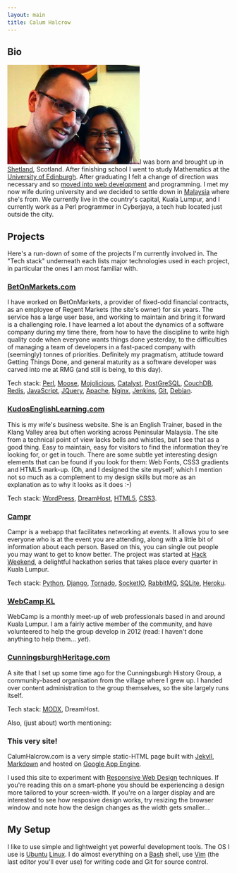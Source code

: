 ```yaml
---
layout: main
title: Calum Halcrow
---
```


Bio
---

![Calum Halcrow](/i/bio.jpg "That's me and my wife folks.")I was born and brought up in [Shetland](http://shetland.org), Scotland. After finishing school I went to study Mathematics at the [University of Edinburgh](http://www.ed.ac.uk). After graduating I felt a change of direction was necessary and so [moved into web development](http://nbcommunication.com) and programming. I met my now wife during university and we decided to settle down in [Malaysia](http://en.wikipedia.org/wiki/Malaysia) where she's from. We currently live in the country's capital, Kuala Lumpur, and I currently work as a Perl programmer in Cyberjaya, a tech hub located just outside the city.

Projects
--------

Here's a run-down of some of the projects I'm currently involved in. The "Tech stack" underneath each lists major technologies used in each project, in particular the ones I am most familiar with.

### [BetOnMarkets.com](http://betonmarkets.com)

I have worked on BetOnMarkets, a provider of fixed-odd financial contracts, as an employee of Regent Markets (the site's owner) for six years. The service has a large user base, and working to maintain and bring it forward is a challenging role. I have learned a lot about the dynamics of a software company during my time there, from how to have the discipline to write high quality code when everyone wants things done yesterday, to the difficulties of managing a team of developers in a fast-paced company with (seemingly) tonnes of priorities. Definitely my pragmatism, attitude toward Getting Things Done, and general maturity as a software developer was carved into me at RMG (and still is being, to this day).

Tech stack: [Perl][1], [Moose][2], [Mojolicious][24], [Catalyst][3], [PostGreSQL][4], [CouchDB][5], [Redis][25], [JavaScript][6], [JQuery][7], [Apache][8], [Nginx][9], [Jenkins][10], [Git][11], [Debian][12].

### [KudosEnglishLearning.com](http://kudosenglishlearning.com)

This is my wife's business website. She is an English Trainer, based in the Klang Valley area but often working across Peninsular Malaysia. The site from a technical point of view lacks bells and whistles, but I see that as a good thing. Easy to maintain, easy for visitors to find the information they're looking for, or get in touch. There are some subtle yet interesting design elements that can be found if you look for them: Web Fonts, CSS3 gradients and HTML5 mark-up. (Oh, and I designed the site myself; which I mention not so much as a complement to my design skills but more as an explanation as to why it looks as it does :-)

Tech stack: [WordPress][13], [DreamHost][14], [HTML5][15], [CSS3][16].

### [Campr](http://campr.calumhalcrow.com)

Campr is a webapp that facilitates networking at events. It allows you to see everyone who is at the event you are attending, along with a little bit of information about each person. Based on this, you can single out people you may want to get to know better. The project was started at [Hack Weekend](http://hack.weekend.my), a delightful hackathon series that takes place every quarter in Kuala Lumpur.

Tech stack: [Python][17], [Django][18], [Tornado][19], [SocketIO][20], [RabbitMQ][21], [SQLite][22], [Heroku][23].

### [WebCamp KL](http://webcamp.my)

WebCamp is a monthly meet-up of web professionals based in and around Kuala Lumpur. I am a fairly active member of the community, and have volunteered to help the group develop in 2012 (read: I haven't done anything to help them... _yet_).

### [CunningsburghHeritage.com](http://cunningsburghheritage.com)

A site that I set up some time ago for the Cunningsburgh History Group, a community-based organisation from the village where I grew up. I handed over content administration to the group themselves, so the site largely runs itself.

Tech stack: [MODX](http://modx.com), DreamHost.

Also, (just about) worth mentioning:

### This very site!

CalumHalcrow.com is a very simple static-HTML page built with [Jekyll](http://jekyllrb.com), [Markdown](http://daringfireball.net/projects/markdown) and hosted on [Google App Engine](http://code.google.com/appengine).

I used this site to experiment with [Responsive Web Design](http://www.abookapart.com/products/responsive-web-design) techniques. If you're reading this on a smart-phone you should be experiencing a design more tailored to your screen-width. If you're on a larger display and are interested to see how resposive design works, try resizing the browser window and note how the design changes as the width gets smaller...

My Setup
--------

I like to use simple and lightweight yet powerful development tools. The OS I use is [Ubuntu](http://ubuntu.com) [Linux](http://gnu.org). I do almost everything on a [Bash](http://www.gnu.org/s/bash) shell, use [Vim](http://vim.org) (the last editor you'll ever use) for writing code and Git for source control.

[1]: http://perl.org
[2]: http://moose.perl.org
[3]: http://catalystframework.org
[4]: http://postgresql.org
[5]: http://couchdb.apache.org
[6]: http://en.wikipedia.org/wiki/JavaScript
[7]: http://jquery.com
[8]: http://apache.org
[9]: http://nginx.org
[10]: http://jenkins-ci.org
[11]: http://git-scm.com
[12]: http://debian.org
[13]: http://wordpress.org
[14]: http://dreamhost.com
[15]: http://html5rocks.com
[16]: http://css3.info
[17]: http://python.org
[18]: http://djangoproject.com
[19]: http://tornadoweb.org
[20]: http://socket.io
[21]: http://rabbitmq.com
[22]: http://sqlite.org
[23]: http://heroku.com
[24]: http://mojolicio.us
[25]: http://redis.io
